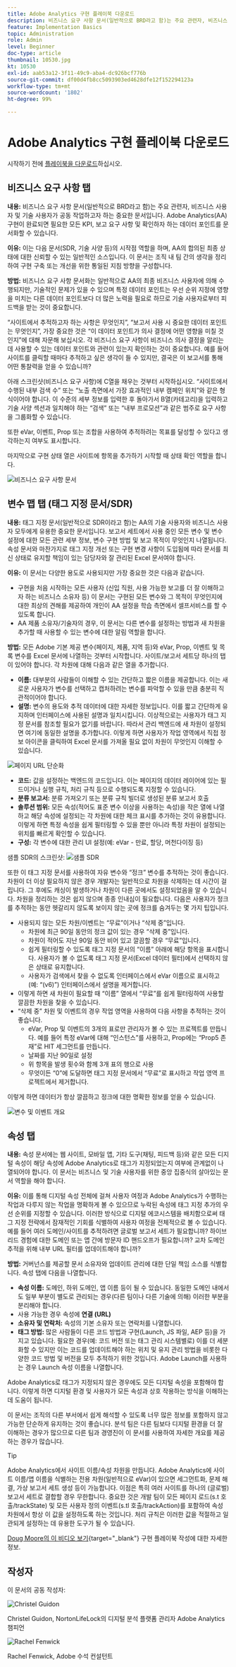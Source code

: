 ```yaml
---
title: Adobe Analytics 구현 플레이북 다운로드
description: 비즈니스 요구 사항 문서(일반적으로 BRD라고 함)는 주요 관련자, 비즈니스 사용자 및 기술 사용자가 공동 작업하고자 하는 중요한 문서입니다. AA 구현이 완료되면 필요한 모든 KPI, 보고 요구 사항, 확인하고자 하는 데이터 포인트를 문서화할 수 있습니다.
feature: Implementation Basics
topic: Administration
role: Admin
level: Beginner
doc-type: article
thumbnail: 10530.jpg
kt: 10530
exl-id: aab53a12-3f11-49c9-aba4-dc926bcf776b
source-git-commit: df00d4fb8cc5093903ed4628dfe12f152294123a
workflow-type: tm+mt
source-wordcount: '1802'
ht-degree: 99%

---
```


# Adobe Analytics 구현 플레이북 다운로드

시작하기 전에 [플레이북을 다운로드](assets/aa-implementation-playbook.xlsx)하십시오.

## 비즈니스 요구 사항 탭

**내용:** 비즈니스 요구 사항 문서(일반적으로 BRD라고 함)는 주요 관련자, 비즈니스 사용자 및 기술 사용자가 공동 작업하고자 하는 중요한 문서입니다. Adobe Analytics(AA) 구현이 완료되면 필요한 모든 KPI, 보고 요구 사항 및 확인하자 하는 데이터 포인트를 문서화할 수 있습니다.

**이유:** 이는 다음 문서(SDR, 기술 사양 등)의 시작점 역할을 하며, AA의 합의된 최종 상태에 대한 신뢰할 수 있는 일반적인 소스입니다. 이 문서는 조직 내 팀 간의 생각을 정리하여 구현 구축 또는 개선을 위한 통일된 지침 방향을 구성합니다.

**방법:** 비즈니스 요구 사항 문서화는 일반적으로 AA의 최종 비즈니스 사용자에 의해 수행되지만, 기술적인 문제가 있을 수 있으며 특정 데이터 포인트는 우선 순위 지정에 영향을 미치는 다른 데이터 포인트보다 더 많은 노력을 필요로 하므로 기술 사용자로부터 피드백을 받는 것이 중요합니다.

“사이트에서 추적하고자 하는 사항은 무엇인지”, “보고서 사용 시 중요한 데이터 포인트는 무엇인지”, 가장 중요한 것은 “이 데이터 포인트가 의사 결정에 어떤 영향을 미칠 것인지”에 대해 자문해 보십시오. 각 비즈니스 요구 사항이 비즈니스 의사 결정을 알리는 데 사용할 수 있는 데이터 포인트와 관련이 있는지 확인하는 것이 중요합니다. 예를 들어 사이트를 클릭할 때마다 추적하고 싶은 생각이 들 수 있지만, 결국은 이 보고서를 통해 어떤 통찰력을 얻을 수 있습니까?

아래 스크린샷(비즈니스 요구 사항)에 C열을 채우는 것부터 시작하십시오. “사이트에서 수행된 내부 검색 수” 또는 “노출 측면에서 가장 효과적인 내부 캠페인 위치”와 같은 형식이어야 합니다. 이 수준의 세부 정보를 입력한 후 돌아가서 B열(카테고리)을 입력하고 기술 사양 섹션과 일치해야 하는 “검색” 또는 “내부 프로모션”과 같은 범주로 요구 사항을 그룹화할 수 있습니다.

또한 eVar, 이벤트, Prop 또는 조합을 사용하여 추적하려는 목표를 달성할 수 있다고 생각하는지 여부도 표시합니다.

마지막으로 구현 상태 열은 사이트에 항목을 추가하기 시작할 때 상태 확인 역할을 합니다.

![비즈니스 요구 사항 문서](assets/brd-template.png)

## 변수 맵 탭 (태그 지정 문서/SDR)

**내용:** 태그 지정 문서(일반적으로 SDR이라고 함)는 AA의 기술 사용자와 비즈니스 사용자 모두에게 유용한 중요한 문서입니다. 보고서 세트에서 사용 중인 모든 변수 및 변수 설정에 대한 모든 관련 세부 정보, 변수 구현 방법 및 보고 목적이 무엇인지 나열됩니다. 속성 문서와 마찬가지로 태그 지정 개선 또는 구현 변경 사항이 도입됨에 따라 문서를 최신 상태로 유지할 책임이 있는 담당자와 잘 관리된 Excel 문서여야 합니다.

**이유:** 이 문서는 다양한 용도로 사용되지만 가장 중요한 것은 다음과 같습니다.

* 구현을 처음 시작하는 모든 사용자 (신입 직원, 사용 가능한 보고를 더 잘 이해하고자 하는 비즈니스 소유자 등) 이 문서는 구현된 모든 변수와 그 목적이 무엇인지에 대한 최상의 견해를 제공하여 개인이 AA 설정을 학습 측면에서 셀프서비스를 할 수 있도록 합니다.
* AA 제품 소유자/기술자의 경우, 이 문서는 다른 변수를 설정하는 방법과 새 차원을 추가할 때 사용할 수 있는 변수에 대한 알림 역할을 합니다.

**방법:** 모든 Adobe 기본 제공 변수(페이지, 제품, 지역 등)와 eVar, Prop, 이벤트 및 목록 변수를 Excel 문서에 나열하는 것부터 시작합니다. 사이트/보고서 세트당 하나의 탭이 있어야 합니다.
각 차원에 대해 다음과 같은 열을 추가합니다.
* **이름:** 대부분의 사람들이 이해할 수 있는 간단하고 짧은 이름을 제공합니다. 이는 새로운 사용자가 변수를 선택하고 캡처하려는 변수를 파악할 수 있을 만큼 충분히 직관적이어야 합니다.
* **설명:** 변수의 용도와 추적 데이터에 대한 자세한 정보입니다. 이를 짧고 간단하게 유지하며 인터페이스에 사용된 설명과 일치시킵니다. 이상적으로는 사용자가 태그 지정 문서를 참조할 필요가 없기를 바랍니다. 따라서 관리 백엔드에 새 차원이 설정되면 여기에 동일한 설명을 추가합니다. 이렇게 하면 사용자가 작업 영역에서 직접 정보 아이콘을 클릭하여 Excel 문서를 가져올 필요 없이 차원이 무엇인지 이해할 수 있습니다.

![페이지 URL 단순화](assets/page-url-simplified.png)

* **코드:** 값을 설정하는 백엔드의 코드입니다. 이는 페이지의 데이터 레이어에 있는 필드이거나 실행 규칙, 처리 규칙 등으로 수행되도록 지정할 수 있습니다.
* **분류 보고서:** 분류 가져오기 또는 분류 규칙 빌더로 생성된 분류 보고서 호출
* **솔루션 범위:** 모든 속성(적어도 표준 변수 이상을 사용하는 속성)을 작은 열에 나열하고 해당 속성에 설정되는 각 차원에 대한 체크 표시를 추가하는 것이 유용합니다. 이렇게 하면 특정 속성을 쉽게 필터링할 수 있을 뿐만 아니라 특정 차원이 설정되는 위치를 빠르게 확인할 수 있습니다.
* **구성:** 각 변수에 대한 관리 UI 설정(예: eVar - 만료, 할당, 머천다이징 등)

샘플 SDR의 스크린샷:
![샘플 SDR](assets/sample-sdr.png)

또한 이 태그 지정 문서를 사용하여 자유 변수와 “정크” 변수를 추적하는 것이 좋습니다. 차원이 더 이상 필요하지 않은 경우 개발자는 일반적으로 차원을 삭제하는 데 시간이 걸립니다. 그 후에도 캐싱이 발생하거나 차원이 다른 곳에서도 설정되었음을 알 수 있습니다. 차원을 정리하는 것은 쉽지 않으며 종종 인내심이 필요합니다. 다음은 사용자가 정크를 추적하는 동안 헷갈리지 않도록 보이지 않는 곳에 정크를 숨겨두는 몇 가지 팁입니다.

* 사용되지 않는 모든 차원/이벤트는 “무료”이거나 “삭제 중”입니다.
   * 차원에 최근 90일 동안의 정크 값이 있는 경우 “삭제 중”입니다.
   * 차원이 적어도 지난 90일 동안 비어 있고 깔끔할 경우 “무료”입니다.
   * 쉽게 필터링할 수 있도록 태그 지정 문서의 “이름” 아래에 해당 항목을 표시합니다. 사용자가 볼 수 없도록 태그 지정 문서(Excel 데이터 필터)에서 선택하지 않은 상태로 유지합니다.
   * 사용자가 검색에서 찾을 수 없도록 인터페이스에서 eVar 이름으로 표시하고(예: “(v6)”) 인터페이스에서 설명을 제거합니다.
* 이렇게 하면 새 차원이 필요할 때 “이름” 열에서 “무료”를 쉽게 필터링하여 사용할 깔끔한 차원을 찾을 수 있습니다.
* “삭제 중” 차원 및 이벤트의 경우 작업 영역을 사용하여 다음 사항을 추적하는 것이 좋습니다.
   * eVar, Prop 및 이벤트의 3개의 표로만 관리자가 볼 수 있는 프로젝트를 만듭니다. 예를 들어 특정 eVar에 대해 “인스턴스”를 사용하고, Prop에는 “Prop5 존재”로 HIT 세그먼트를 만듭니다.
   * 날짜를 지난 90일로 설정
   * 위 항목을 발생 횟수와 함께 3개 표의 행으로 사용
   * 무엇이든 “0”에 도달하면 태그 지정 문서에서 “무료”로 표시하고 작업 영역 프로젝트에서 제거합니다.

이렇게 하면 데이터가 항상 깔끔하고 정크에 대한 명확한 정보를 얻을 수 있습니다.

![변수 및 이벤트 개요](assets/variables-and-events-overview.png)

## 속성 탭

**내용:** 속성 문서에는 웹 사이트, 모바일 앱, 기타 도구(채팅, 피드백 등)와 같은 모든 디지털 속성이 해당 속성에 Adobe Analytics로 태그가 지정되었는지 여부에 관계없이 나열되어야 합니다. 이 문서는 비즈니스 및 기술 사용자를 위한 중앙 집중식의 살아있는 문서 역할을 해야 합니다.

**이유:** 이를 통해 디지털 속성 전체에 걸쳐 사용자 여정과 Adobe Analytics가 수행하는 작업과 다루지 않는 작업을 명확하게 볼 수 있으므로 누락된 속성에 태그 지정 추가의 우선 순위를 지정할 수 있습니다. 이러한 방식으로 디지털 에코시스템을 배치함으로써 태그 지정 전략에서 잠재적인 기회를 식별하여 사용자 여정을 전체적으로 볼 수 있습니다. 예를 들어 여러 도메인/사이트를 추적하려면 글로벌 보고서 세트가 필요합니까? 하이브리드 경험에 대한 도메인 또는 앱 간에 방문자 ID 핸드오프가 필요합니까? 교차 도메인 추적을 위해 내부 URL 필터를 업데이트해야 합니까?

**방법:** 거버넌스를 제공할 문서 소유자와 업데이트 관리에 대한 단일 책임 소스를 식별합니다.
속성 탭에 다음을 나열합니다.
* **속성 이름:** 도메인, 하위 도메인, 앱 이름 등이 될 수 있습니다. 동일한 도메인 내에서도 일부 부분이 별도로 관리되는 경우(다른 팀이나 다른 기술에 의해) 이러한 부분을 분리해야 합니다.
* 사용 가능한 경우 속성에 **연결 (URL)**
* **소유자 및 연락처:** 속성의 기본 소유자 또는 연락처를 나열합니다.
* **태그 방법:** 많은 사람들이 다른 코드 방법과 구현(Launch, JS 파일, AEP 등)을 가지고 있습니다. 필요한 경우(예: 코드 버전 또는 태그 관리 시스템별로) 이를 더 세분화할 수 있지만 이는 코드를 업데이트해야 하는 위치 및 유지 관리 방법을 비롯한 다양한 코드 방법 및 버전을 모두 추적하기 위한 것입니다. Adobe Launch를 사용하는 경우 Launch 속성 이름을 나열합니다.

Adobe Analytics로 태그가 지정되지 않은 경우에도 모든 디지털 속성을 포함해야 합니다. 이렇게 하면 디지털 환경 및 사용자가 모든 속성과 상호 작용하는 방식을 이해하는 데 도움이 됩니다.

이 문서는 조직의 다른 부서에서 쉽게 해석할 수 있도록 너무 많은 정보를 포함하지 않고 가능한 단순하게 유지하는 것이 좋습니다. 분석 팀은 다른 팀보다 디지털 환경을 더 잘 이해하는 경우가 많으므로 다른 팀과 경영진이 이 문서를 사용하여 자세한 개요를 제공하는 경우가 많습니다.

>[!TIP]
>
>Adobe Analytics에서 사이트 이름/속성 차원을 만듭니다. Adobe Analytics에 사이트 이름/앱 이름을 식별하는 전용 차원(일반적으로 eVar)이 있으면 세그먼트화, 문제 해결, 가상 보고서 세트 생성 등이 가능합니다. 이점은 특히 여러 사이트를 하나의 (글로벌) 보고서 세트로 결합할 경우 무한합니다. 중요한 것은 개발 팀이 모든 페이지 로드(s.t 호출/trackState) 및 모든 사용자 정의 이벤트(s.tl 호출/trackAction)를 포함하여 속성 차원에서 항상 이 값을 설정하도록 하는 것입니다. 처리 규칙은 이러한 값을 적절하고 일관되게 설정하는 데 유용한 도구가 될 수 있습니다.

[Doug Moore의 이 비디오 보기](https://experienceleague.adobe.com/docs/analytics-learn/tutorials/implementation/implementation-basics/creating-a-business-requirements-document.html?lang=ko){target="_blank"} 구현 플레이북 작성에 대한 자세한 정보.

## 작성자

이 문서의 공동 작성자:

![Christel Guidon](assets/Christel-Headshot-150.png)

Christel Guidon, NortonLifeLock의 디지털 분석 플랫폼 관리자
Adobe Analytics 챔피언

![Rachel Fenwick](assets/Rachel-Fenwick-150.png)

Rachel Fenwick, Adobe 수석 컨설턴트
